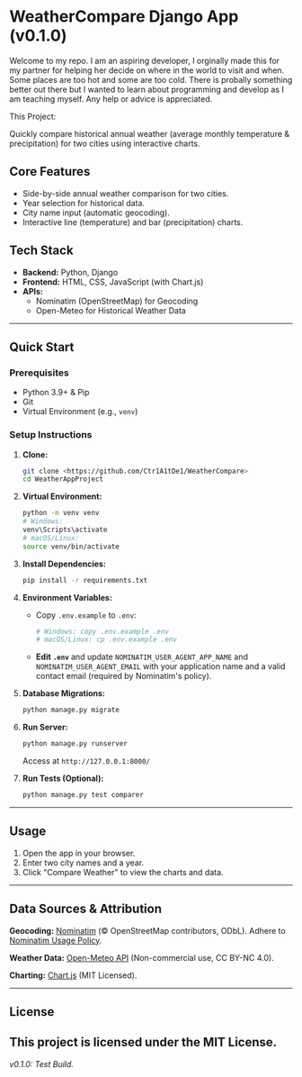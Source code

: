 # WeatherCompare Django App (v0.1.0)

Welcome to my repo. I am an aspiring developer, I orginally made this for my partner for helping her decide on where in the world to visit and when.
Some places are too hot and some are too cold. There is probally something better out there but I wanted to learn about programming and develop as I am teaching myself. Any help or advice is appreciated.

This Project:

Quickly compare historical annual weather (average monthly temperature & precipitation) for two cities using interactive charts.

## Core Features

*   Side-by-side annual weather comparison for two cities.
*   Year selection for historical data.
*   City name input (automatic geocoding).
*   Interactive line (temperature) and bar (precipitation) charts.

## Tech Stack

*   **Backend:** Python, Django
*   **Frontend:** HTML, CSS, JavaScript (with Chart.js)
*   **APIs:** 
    *   Nominatim (OpenStreetMap) for Geocoding
    *   Open-Meteo for Historical Weather Data

---

## Quick Start

### Prerequisites

*   Python 3.9+ & Pip
*   Git
*   Virtual Environment (e.g., `venv`)

### Setup Instructions

1.  **Clone:**
    ```bash
    git clone <https://github.com/Ctr1A1tDe1/WeatherCompare>
    cd WeatherAppProject
    ```

2.  **Virtual Environment:**
    ```bash
    python -m venv venv
    # Windows:
    venv\Scripts\activate
    # macOS/Linux:
    source venv/bin/activate
    ```

3.  **Install Dependencies:**
    ```bash
    pip install -r requirements.txt
    ```

4.  **Environment Variables:**
    *   Copy `.env.example` to `.env`:
        ```bash
        # Windows: copy .env.example .env
        # macOS/Linux: cp .env.example .env
        ```
    *   **Edit `.env`** and update `NOMINATIM_USER_AGENT_APP_NAME` and `NOMINATIM_USER_AGENT_EMAIL` with your application name and a valid contact email (required by Nominatim's policy).

5.  **Database Migrations:**
    ```bash
    python manage.py migrate
    ```

6.  **Run Server:**
    ```bash
    python manage.py runserver
    ```
    Access at `http://127.0.0.1:8000/`

7.  **Run Tests (Optional):**
    ```bash
    python manage.py test comparer 
    ```

---

## Usage

1.  Open the app in your browser.
2.  Enter two city names and a year.
3.  Click "Compare Weather" to view the charts and data.

---

## Data Sources & Attribution

**Geocoding:** [Nominatim](https://nominatim.openstreetmap.org/) (© OpenStreetMap contributors, ODbL). 
    Adhere to [Nominatim Usage Policy](https://operations.osmfoundation.org/policies/nominatim/).

**Weather Data:** [Open-Meteo API](https://open-meteo.com/en/docs/historical-weather-api) (Non-commercial use, CC BY-NC 4.0).

**Charting:** [Chart.js](https://www.chartjs.org/) (MIT Licensed).

---

## License

This project is licensed under the MIT License.
---
*v0.1.0: Test Build.*